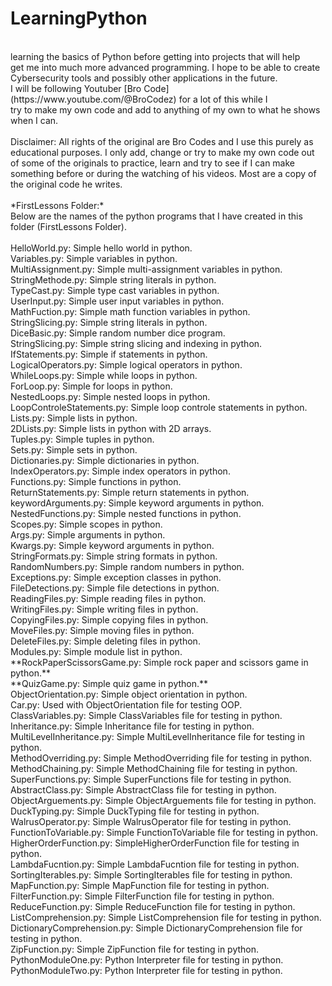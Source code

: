 <h1>LearningPython</h1>
<br />
learning the basics of Python before getting into projects that will help<br />
get me into much more advanced programming. I hope to be able to create<br />
Cybersecurity tools and possibly other applications in the future.<br />
I will be following Youtuber [Bro Code](https://www.youtube.com/@BroCodez) for a lot of this while I<br />
try to make my own code and add to anything of my own to what he shows when I can.<br />
<br>
Disclaimer: All rights of the original are Bro Codes and I use this purely as educational purposes. I only
add, change or try to make my own code out of some of the originals to practice, learn and try to see
if I can make something before or during the watching of his videos. Most are a copy of the original code
he writes.
<br>

<br>
*FirstLessons Folder:*<br />
Below are the names of the python programs that I have created in this folder (FirstLessons Folder).<br />
<br />
    HelloWorld.py: Simple hello world in python.<br />
    Variables.py: Simple variables in python.<br />
    MultiAssignment.py: Simple multi-assignment variables in python.<br />
    StringMethode.py: Simple string literals in python.<br />
    TypeCast.py: Simple type cast variables in python.<br />
    UserInput.py: Simple user input variables in python.<br />
    MathFuction.py: Simple math function variables in python.<br />
    StringSlicing.py: Simple string literals in python.<br />
    DiceBasic.py: Simple random number dice program.<br />
    StringSlicing.py: Simple string slicing and indexing in python.<br />
    IfStatements.py: Simple if statements in python.<br />
    LogicalOperators.py: Simple logical operators in python.<br />
    WhileLoops.py: Simple while loops in python.<br />
    ForLoop.py: Simple for loops in python.<br />
    NestedLoops.py: Simple nested loops in python.<br />
    LoopControleStatements.py: Simple loop controle statements in python.<br />
    Lists.py: Simple lists in python.<br />
    2DLists.py: Simple lists in python with 2D arrays.<br />
    Tuples.py: Simple tuples in python.<br />
    Sets.py: Simple sets in python.<br />
    Dictionaries.py: Simple dictionaries in python.<br />
    IndexOperators.py: Simple index operators in python.<br />
    Functions.py: Simple functions in python.<br />
    ReturnStatements.py: Simple return statements in python.<br />
    keywordArguments.py: Simple keyword arguments in python.<br />
    NestedFunctions.py: Simple nested functions in python.<br />
    Scopes.py: Simple scopes in python. <br />
    Args.py: Simple arguments in python. <br />
    Kwargs.py: Simple keyword arguments in python. <br />
    StringFormats.py: Simple string formats in python. <br />
    RandomNumbers.py: Simple random numbers in python. <br />
    Exceptions.py: Simple exception classes in python. <br />
    FileDetections.py: Simple file detections in python. <br />
    ReadingFiles.py: Simple reading files in python. <br />
    WritingFiles.py: Simple writing files in python. <br />
    CopyingFiles.py: Simple copying files in python. <br />
    MoveFiles.py: Simple moving files in python. <br />
    DeleteFiles.py: Simple deleting files in python. <br />
    Modules.py: Simple module list in python. <br />
    **RockPaperScissorsGame.py: Simple rock paper and scissors game in python.** <br />
    **QuizGame.py: Simple quiz game in python.** <br />
    ObjectOrientation.py: Simple object orientation in python. <br />
    Car.py: Used with ObjectOrientation file for testing OOP. <br />
    ClassVariables.py: Simple ClassVariables file for testing in python. <br />
    Inheritance.py: Simple Inheritance file for testing in python. <br />
    MultiLevelInheritance.py: Simple MultiLevelInheritance file for testing in python. <br />
    MethodOverriding.py: Simple MethodOverriding file for testing in python. <br /> 
    MethodChaining.py: Simple MethodChaining file for testing in python. <br />
    SuperFunctions.py: Simple SuperFunctions file for testing in python. <br />
    AbstractClass.py: Simple AbstractClass file for testing in python. <br />
    ObjectArguements.py: Simple ObjectArguements file for testing in python. <br />
    DuckTyping.py: Simple DuckTyping file for testing in python. <br />
    WalrusOperator.py: Simple WalrusOperator file for testing in python. <br />
    FunctionToVariable.py: Simple FunctionToVariable file for testing in python. <br />
    HigherOrderFunction.py: SimpleHigherOrderFunction file for testing in python. <br />
    LambdaFucntion.py: Simple LambdaFucntion file for testing in python. <br />
    SortingIterables.py: Simple SortingIterables file for testing in python. <br />
    MapFunction.py: Simple MapFunction file for testing in python. <br />
    FilterFunction.py: Simple FilterFunction file for testing in python. <br />
    ReduceFunction.py: Simple ReduceFunction file for testing in python. <br /> 
    ListComprehension.py: Simple ListComprehension file for testing in python. <br />
    DictionaryComprehension.py: Simple DictionaryComprehension file for testing in python. <br />
    ZipFunction.py: Simple ZipFunction file for testing in python. <br /> 
    PythonModuleOne.py: Python Interpreter file for testing in python. <br />
    PythonModuleTwo.py: Python Interpreter file for testing in python. <br />
    



    

